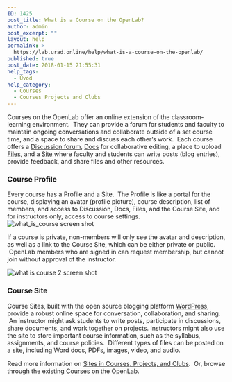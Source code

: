 ```yaml
---
ID: 1425
post_title: What is a Course on the OpenLab?
author: admin
post_excerpt: ""
layout: help
permalink: >
  https://lab.urad.online/help/what-is-a-course-on-the-openlab/
published: true
post_date: 2018-01-15 21:55:31
help_tags:
  - Úvod
help_category:
  - Courses
  - Courses Projects and Clubs
---
```

Courses on the OpenLab offer an online extension of the classroom-learning environment.  They can provide a forum for students and faculty to maintain ongoing conversations and collaborate outside of a set course time, and a space to share and discuss each other’s work.  Each course offers a <a title="Using “Discussion” forums" href="https://openlab.citytech.cuny.edu/blog/help/discussion-forums/">Discussion forum</a>, <a title="Using “Docs”" href="https://openlab.citytech.cuny.edu/blog/help/using-docs/">Docs</a> for collaborative editing, a place to upload <a title="Using “Files”" href="https://openlab.citytech.cuny.edu/blog/help/using-files/">Files</a>, and a <a title="Who can build a Site?" href="https://openlab.citytech.cuny.edu/blog/help/who-can-build-a-site/">Site</a> where faculty and students can write posts (blog entries), provide feedback, and share files and other resources.
<h3><strong>Course Profile</strong></h3>
Every course has a Profile and a Site.  The Profile is like a portal for the course, displaying an avatar (profile picture), course description, list of members, and access to Discussion, Docs, Files, and the Course Site, and for instructors only, access to course settings.

<img class="alignnone wp-image-36175 size-full" src="https://openlab.citytech.cuny.edu/wp-content/uploads/2012/08/what_is_course_1_v2.png" alt="what_is_course screen shot" />

If a course is private, non-members will only see the avatar and description, as well as a link to the Course Site, which can be either private or public.  OpenLab members who are signed in can request membership, but cannot join without approval of the instructor.

<img class="alignnone wp-image-36177 size-full" src="https://openlab.citytech.cuny.edu/wp-content/uploads/2012/08/what_is_course_2_v2.png" alt="what is course 2 screen shot" />
<h3><strong>Course Site</strong></h3>
Course Sites, built with the open source blogging platform <a href="http://wordpress.org/" target="_blank" rel="noopener">WordPress</a>, provide a robust online space for conversation, collaboration, and sharing.  An instructor might ask students to write posts, participate in discussions, share documents, and work together on projects. Instructors might also use the site to store important course information, such as the syllabus, assignments, and course policies.  Different types of files can be posted on a site, including Word docs, PDFs, images, video, and audio.

Read more information on <a href="https://openlab.citytech.cuny.edu/blog/help/help-category/sites-on-the-openlab/">Sites in Courses, Projects, and Clubs</a>.  Or, browse through the existing <a href="https://openlab.citytech.cuny.edu/courses/">Courses</a> on the OpenLab.